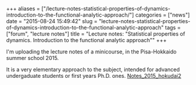 +++
aliases = ["/lecture-notes-statistical-properties-of-dynamics-introduction-to-the-functional-analytic-approach/"]
categories = ["news"]
date = "2015-08-24 15:49:42"
slug = "lecture-notes-statistical-properties-of-dynamics-introduction-to-the-functional-analytic-approach"
tags = ["forum", "lecture notes"]
title = "Lecture notes: \"Statistical properties of dynamics. Introduction to the functional analytic approach\""
+++

I'm uploading the lecture notes of a minicourse, in the Pisa-Hokkaido
summer school 2015.

It is a very elementary approach to the subject, intended for advanced
undergaduate students or first years Ph.D. ones.
[Notes\_2015\_hokudai2](https://www.dinamici.org/wp-content/uploads/2015/08/Notes_2015_hokudai2.pdf)
